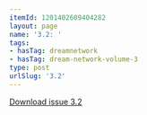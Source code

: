 ```yaml
---
itemId: 1201402609404282
layout: page
name: '3.2: '
tags:
- hasTag: dreamnetwork
- hasTag: dream-network-volume-3
type: post
urlSlug: '3.2'
---
```

<a href="files/pdfs/Volume_3/3.2-'3-4'-The-Dream-Network-Volume-3-4.pdf" download="">Download issue 3.2</a>